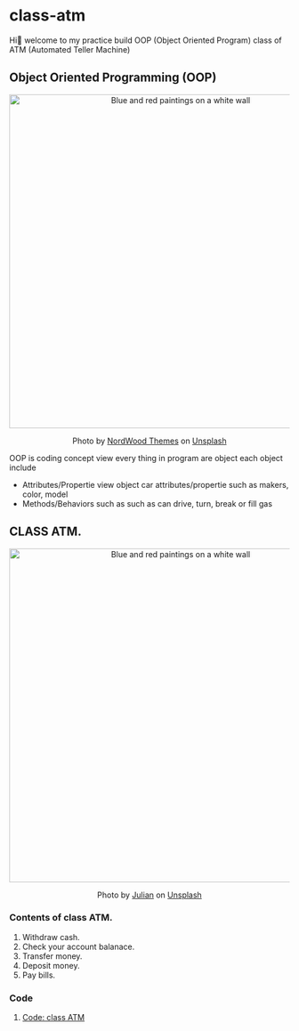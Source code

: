 # class-atm
Hi👋 welcome to my practice build OOP (Object Oriented Program) class of ATM (Automated Teller Machine)

## Object Oriented Programming (OOP)
<div align="center">
  <img src="https://images.unsplash.com/photo-1693836769894-e8674c2e0953?q=80&w=2070&auto=format&fit=crop&ixlib=rb-4.1.0&ixid=M3wxMjA3fDB8MHxwaG90by1wYWdlfHx8fGVufDB8fHx8fA%3D%3D" alt="Blue and red paintings on a white wall" width="600">
  <p>
    Photo by <a href="https://unsplash.com/@nordwood?utm_content=creditCopyText&utm_medium=referral&utm_source=unsplash">NordWood Themes</a> on <a href="https://unsplash.com/photos/blue-and-red-paintings-on-a-white-wall-QeE5v_1Yf1E?utm_content=creditCopyText&utm_medium=referral&utm_source=unsplash">Unsplash</a>
  </p>
<div align = left left >
  
OOP is coding concept view every thing in program are object each object include
* Attributes/Propertie view object car attributes/propertie such as makers, color, model
* Methods/Behaviors such as such as can drive, turn, break or fill gas
## CLASS ATM.
<div align="center">
  <img src="https://images.unsplash.com/photo-1653752821251-bb0225afd001?q=80&w=2070&auto=format&fit=crop&ixlib=rb-4.1.0&ixid=M3wxMjA3fDB8MHxwaG90by1wYWdlfHx8fGVufDB8fHx8fA%3D%3D" alt="Blue and red paintings on a white wall" width="600">
  <p>
    Photo by <a href="https://images.unsplash.com/photo-1653752821251-bb0225afd001?q=80&w=2070&auto=format&fit=crop&ixlib=rb-4.1.0&ixid=M3wxMjA3fDB8MHxwaG90by1wYWdlfHx8fGVufDB8fHx8fA%3D%3D">Julian</a> on <a href="https://unsplash.com/photos/blue-and-red-paintings-on-a-white-wall-QeE5v_1Yf1E?utm_content=creditCopyText&utm_medium=referral&utm_source=unsplash">Unsplash</a>
  </p>
<div align = left left >

### Contents of class ATM.
1. Withdraw cash.
2. Check your account balanace.
3. Transfer money.
4. Deposit money.
5. Pay bills.

### Code
1. [Code: class ATM](DataFrame/EXAT_API.csv)






